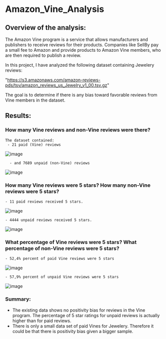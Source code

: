 # Amazon_Vine_Analysis

## Overview of the analysis: 
The Amazon Vine program is a service that allows manufacturers and publishers to receive reviews for their products. Companies like SellBy pay a small fee to Amazon and provide products to Amazon Vine members, who are then required to publish a review.

In this project, I have analyzed the following dataset containing Jewelery reviews: 

"https://s3.amazonaws.com/amazon-reviews-pds/tsv/amazon_reviews_us_Jewelry_v1_00.tsv.gz"

The goal is to determine if there is any bias toward favorable reviews from Vine members in the dataset. 


## Results: 
        
### How many Vine reviews and non-Vine reviews were there?
    
    The dataset contained:
     - 21 paid (Vine) reviews
     
    
  ![image](https://user-images.githubusercontent.com/91682586/152696895-ce988b46-6883-4b5d-9103-7d12acbf7e70.png)

      - and 7689 unpaid (non-Vine) reviews
    
  ![image](https://user-images.githubusercontent.com/91682586/152696917-537d5053-d5df-44c6-9676-2d47f2534062.png)

    
    
### How many Vine reviews were 5 stars? How many non-Vine reviews were 5 stars?
    - 11 paid reviews received 5 stars.
    
   ![image](https://user-images.githubusercontent.com/91682586/152696949-f72fbcda-85a1-4d70-9559-6bdc2fa5c777.png)

    - 4444 unpaid reviews received 5 stars.
    
   ![image](https://user-images.githubusercontent.com/91682586/152696967-f3b9fed2-0f9a-4c71-9b69-8470b77caa92.png)

   

### What percentage of Vine reviews were 5 stars? What percentage of non-Vine reviews were 5 stars?

    - 52,4% percent of paid Vine reviews were 5 stars
    
   ![image](https://user-images.githubusercontent.com/91682586/152696788-29700f0e-2906-4932-bc63-22783f66c757.png)

    - 57,9% percent of unpaid Vine reviews were 5 stars
    
  ![image](https://user-images.githubusercontent.com/91682586/152697504-0ccae1d7-c2fb-4639-ac76-9cecdd4e5aff.png)

### Summary: 
       
   - The existing data shows no positivity bias for reviews in the Vine program. The percentage of 5 star ratings for unpaid reviews is actually higher than for paid reviews.
   - There is only a small data set of paid Vines for Jewelery. Therefore it could be that there is positivity bias given a bigger sample.   
